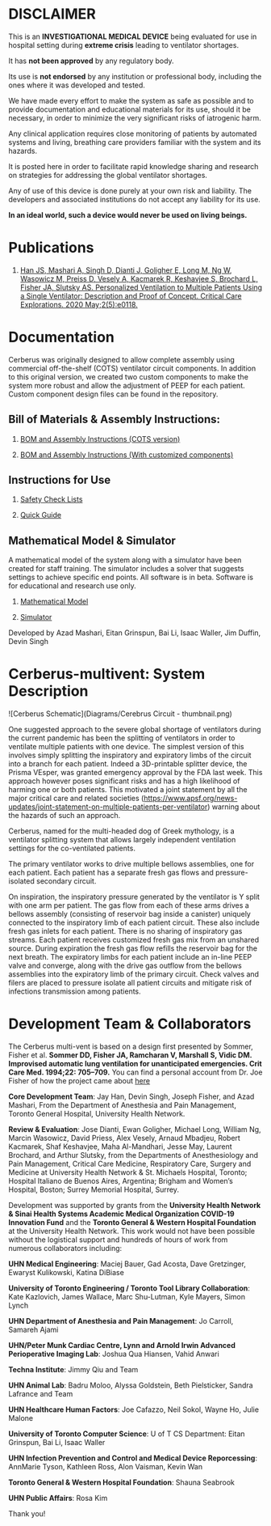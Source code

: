 # DISCLAIMER

This is an **INVESTIGATIONAL MEDICAL DEVICE** being evaluated for use
in hospital setting during **extreme crisis** leading to ventilator
shortages.

It has **not been approved** by any regulatory body.

Its use is **not endorsed** by any institution or professional body,
including the ones where it was developed and tested.

We have made every effort to make the system as safe as possible and to
provide documentation and educational materials for its use, should it be
necessary, in order to minimize the very significant risks of iatrogenic harm.

Any clinical application requires close monitoring of patients by automated 
systems and living, breathing care providers familiar with the system and its 
hazards.

It is posted here in order to facilitate rapid knowledge sharing and research
on strategies for addressing the global ventilator shortages.

Any of use of this device is done purely at your own risk and liability. The
developers and associated institutions do not accept any liability for its use.

**In an ideal world, such a device would never be used on living beings.**

# Publications
1. <a href="https://journals.lww.com/ccejournal/Fulltext/2020/05000/Personalized_Ventilation_to_Multiple_Patients.3.aspx?context=LatestArticles" rel="nofollow" target="_blank">Han JS, Mashari A, Singh D, Dianti J, Goligher E, Long M, Ng W, Wasowicz M, Preiss D, Vesely A, Kacmarek R, Keshavjee S, Brochard L, Fisher JA, Slutsky AS. Personalized Ventilation to Multiple Patients Using a Single Ventilator: Description and Proof of Concept. Critical Care Explorations. 2020 May;2(5):e0118.</a>

# Documentation
Cerberus was originally designed to allow complete assembly using commercial off-the-shelf (COTS) ventilator circuit components. In addition to this original version, we created two custom components to make the system more robust and allow the adjustment of PEEP for each patient. Custom component design files can be found in the repository.

## Bill of Materials & Assembly Instructions:

1. <a href="https://github.com/tgh-apil/Cerberus-Multivent/blob/master/Documentation/Cerberus%20-%20BOM%20and%20Assembly%20Instructions%20-%20Hospital%20COTS%20Components.pdf" rel="nofollow" target="_blank">BOM and Assembly Instructions (COTS version)</a>

2. <a href="https://github.com/tgh-apil/Cerberus-Multivent/blob/master/Documentation/Cerberus%20-%20BOM%20and%20Assembly%20Instructions%20-%20Micromanufactured%20Components.pdf" rel="nofollow" target="_blank">BOM and Assembly Instructions (With customized components)</a>

## Instructions for Use

1. <a href="https://github.com/tgh-apil/Cerberus-Multivent/blob/master/Documentation/Cerberus%20-%20Safety%20Check%20Lists.pdf" rel="nofollow" target="_blank">Safety Check Lists</a> 

2. <a href="https://github.com/tgh-apil/Cerberus-Multivent/blob/master/Documentation/Cerberus%20-%20Quick%20Guide.pdf" rel="nofollow" target="_blank">Quick Guide</a> 

## Mathematical Model & Simulator

A mathematical model of the system along with a simulator have been created for staff training. The simulator includes a solver that suggests settings to achieve specific end points. All software is in beta. Software is for educational and research use only.

1. <a href="https://github.com/tgh-apil/Cerberus-Multivent/tree/master/Simulator" rel="nofollow" target="_blank">Mathematical Model</a>

2. <a href="https://ventilator-simulator.now.sh/" rel="nofollow" target="_blank">Simulator</a>  

Developed by Azad Mashari, Eitan Grinspun, Bai Li, Isaac Waller, Jim Duffin, Devin Singh

# Cerberus-multivent: System Description

![Cerberus Schematic](Diagrams/Cerebrus Circuit - thumbnail.png)

One suggested approach to the severe global shortage of ventilators during the current pandemic has been the splitting of ventilators in order to ventilate multiple patients with one device. The simplest version of this involves simply splitting the inspiratory and expiratory limbs of the circuit into a branch for each patient. Indeed a 3D-printable splitter device, the Prisma VEsper, was granted emergency approval by the FDA last week. This approach however poses significant risks and has a high likelihood of harming one or both patients. This motivated a joint statement by all the major critical
care and related societies (<a href="https://www.apsf.org/news-updates/joint-statement-on-multiple-patients-per-ventilator" rel="nofollow" target="_blank">https://www.apsf.org/news-updates/joint-statement-on-multiple-patients-per-ventilator</a>) warning about the hazards of such an approach.

Cerberus, named for the multi-headed dog of Greek mythology, is a ventilator splitting system that allows largely independent ventilation settings for the co-ventilated patients.

The primary ventilator works to drive multiple bellows assemblies, one for each patient. Each patient has a separate fresh gas flows and pressure-isolated secondary circuit.

On inspiration, the inspiratory pressure generated by the ventilator is Y split with one arm per patient. The gas flow from each of these arms drives a bellows assembly (consisting of reservoir bag inside a canister) uniquely connected to the inspiratory limb of each patient circuit. These also include fresh gas inlets for each patient. There is no sharing of inspiratory gas streams. Each patient receives customized fresh gas mix from an unshared source. During expiration the fresh gas flow refills the reservoir bag for the next breath. The expiratory limbs for each patient include an in-line PEEP valve and converge, along with the drive gas outflow from the bellows assemblies into the expiratory limb of the primary circuit. Check valves and filers are placed to pressure isolate all patient circuits and mitigate risk of infections transmission among patients.

# Development Team &amp; Collaborators

The Cerberus multi-vent is based on a design first presented by Sommer, Fisher et al. **Sommer DD, Fisher JA, Ramcharan V, Marshall S, Vidic DM. Improvised automatic lung ventilation for unanticipated emergencies. Crit Care Med. 1994;22: 705–709.** You can find a personal account from Dr. Joe Fisher of how the project came about <a href="https://www.drjoefisher.com/posts/fresh-air-cbc-may-9-2020-covid-19-and-the-real-back-story" rel="nofollow" target="_blank">here</a> 

**Core Development Team**: Jay Han, Devin Singh, Joseph Fisher, and Azad Mashari, From the Department of Anesthesia and Pain Management, Toronto General Hospital, University Health Network.

**Review & Evaluation**: Jose Dianti, Ewan Goligher, Michael Long, William Ng, Marcin Wasowicz, David Priess, Alex Vesely, Arnaud Mbadjeu, Robert Kacmarek, Shaf Keshavjee, Maha Al-Mandhari, Jesse May, Laurent Brochard, and Arthur Slutsky, from the Departments of Anesthesiology and Pain Management, Critical Care Medicine, Respiratory Care, Surgery and Medicine at University Health Network & St. Michaels Hospital, Toronto; Hospital Italiano de Buenos Aires, Argentina; Brigham and Women’s Hospital, Boston; Surrey Memorial Hospital, Surrey. 

Development was supported by grants from the **University Health Network & Sinai Health Systems Academic Medical Organization COVID-19 Innovation Fund** and the **Toronto General & Western Hospital Foundation** at the University Health Network. This work would not have been possible without the logistical support and hundreds of hours of work from numerous collaborators including:

**UHN Medical Engineering**: Maciej Bauer, Gad Acosta, Dave Gretzinger, Ewaryst Kulikowski, Katina DiBiase

**University of Toronto Engineering / Toronto Tool Library Collaboration**: Kate Kazlovich, James Wallace, Marc Shu-Lutman, Kyle Mayers, Simon Lynch 

**UHN Department of Anesthesia and Pain Management**: Jo Carroll, Samareh Ajami

**UHN/Peter Munk Cardiac Centre,
 Lynn and Arnold Irwin Advanced Perioperative Imaging Lab**: Joshua Qua Hiansen, Vahid Anwari

**Techna Institute**: Jimmy Qiu and Team

**UHN Animal Lab**: Badru Moloo, Alyssa Goldstein, Beth Pielsticker, Sandra Lafrance and Team

**UHN Healthcare Human Factors**: Joe Cafazzo, Neil Sokol, Wayne Ho, Julie Malone

**University of Toronto Computer Science**: U of T CS Department: Eitan Grinspun, Bai Li, Isaac Waller

**UHN Infection Prevention and Control and Medical Device Reporcessing**: AnnMarie Tyson, Kathleen Ross, Alon Vaisman, Kevin Wan

**Toronto General & Western Hospital Foundation**: Shauna Seabrook

**UHN Public Affairs**: Rosa Kim

Thank you!


